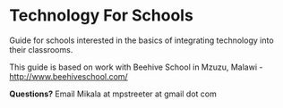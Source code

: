Technology For Schools
====================

Guide for schools interested in the basics of integrating technology into their classrooms.

This guide is based on work with Beehive School in Mzuzu, Malawi - http://www.beehiveschool.com/

**Questions?** Email Mikala at mpstreeter at gmail dot com 
